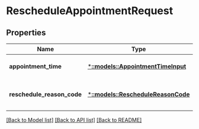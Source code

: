 # RescheduleAppointmentRequest

## Properties
Name | Type | Description | Notes
------------ | ------------- | ------------- | -------------
**appointment_time** | [***::models::AppointmentTimeInput**](AppointmentTimeInput.md) | Input appointment time details. | [default to null]
**reschedule_reason_code** | [***::models::RescheduleReasonCode**](RescheduleReasonCode.md) | Input appointment reschedule reason. | [default to null]

[[Back to Model list]](../README.md#documentation-for-models) [[Back to API list]](../README.md#documentation-for-api-endpoints) [[Back to README]](../README.md)


